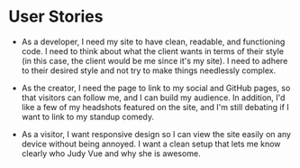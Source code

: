 <h1>User Stories</h1>

* As a developer, I need my site to have clean, readable, and functioning code. I need to think about what the client wants in terms of their style (in this case, the client would be me since it's my site). I need to adhere to their desired style and not try to make things needlessly complex.

* As the creator, I need the page to link to my social and GitHub pages, so that visitors can follow me, and I can build my audience. In addition, I'd like a few of my headshots featured on the site, and I'm still debating if I want to link to my standup comedy.

* As a visitor, I want responsive design so I can view the site easily on any device without being annoyed. I want a clean setup that lets me know clearly who Judy Vue and why she is awesome. 
